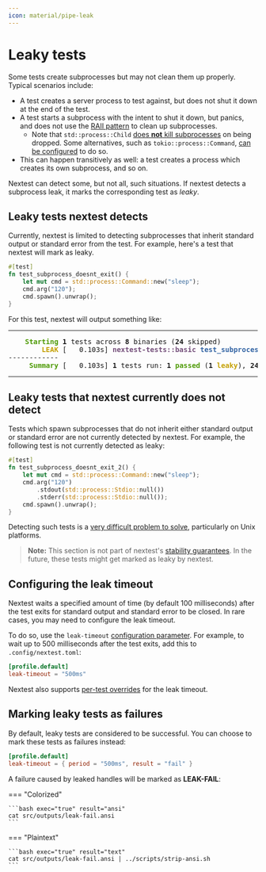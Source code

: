 ```yaml
---
icon: material/pipe-leak
---
```


# Leaky tests

Some tests create subprocesses but may not clean them up properly. Typical scenarios include:

- A test creates a server process to test against, but does not shut it down at the end of the test.
- A test starts a subprocess with the intent to shut it down, but panics, and does not use the [RAII pattern](https://doc.rust-lang.org/rust-by-example/scope/raii.html) to clean up subprocesses.
  - Note that `std::process::Child` [does **not** kill subprocesses](https://doc.rust-lang.org/std/process/struct.Child.html#warning) on being dropped. Some alternatives, such as `tokio::process::Command`, [can be configured](https://docs.rs/tokio/1/tokio/process/struct.Command.html#method.kill_on_drop) to do so.
- This can happen transitively as well: a test creates a process which creates its own subprocess, and so on.

Nextest can detect some, but not all, such situations. If nextest detects a subprocess leak, it marks the corresponding test as _leaky_.

## Leaky tests nextest detects

Currently, nextest is limited to detecting subprocesses that inherit standard output or standard error from the test. For example, here's a test that nextest will mark as leaky.

```rust
#[test]
fn test_subprocess_doesnt_exit() {
    let mut cmd = std::process::Command::new("sleep");
    cmd.arg("120");
    cmd.spawn().unwrap();
}
```

For this test, nextest will output something like:

---

<pre><font color="#4E9A06"><b>    Starting</b></font> <b>1</b> tests across <b>8</b> binaries (<b>24</b> skipped)
<font color="#C4A000"><b>        LEAK</b></font> [   0.103s] <font color="#75507B"><b>nextest-tests::basic</b></font> <font color="#3465A4"><b>test_subprocess_doesnt_exit</b></font>
------------
<font color="#4E9A06"><b>     Summary</b></font> [   0.103s] <b>1</b> tests run: <b>1</b> <font color="#4E9A06"><b>passed</b></font> (<b>1</b> <font color="#C4A000"><b>leaky</b></font>), <b>24</b> <font color="#C4A000"><b>skipped</b></font>
</pre>

---

## Leaky tests that nextest currently does not detect

Tests which spawn subprocesses that do not inherit either standard output or standard error are not currently detected by nextest. For example, the following test is not currently detected as leaky:

```rust
#[test]
fn test_subprocess_doesnt_exit_2() {
    let mut cmd = std::process::Command::new("sleep");
    cmd.arg("120")
        .stdout(std::process::Stdio::null())
        .stderr(std::process::Stdio::null());
    cmd.spawn().unwrap();
}
```

Detecting such tests is a [very difficult problem to solve](https://github.com/oconnor663/duct.py/blob/master/gotchas.md#killing-grandchild-processes), particularly on Unix platforms.

> **Note:** This section is not part of nextest's [stability guarantees](../stability/index.md). In the future, these tests might get marked as leaky by nextest.

## Configuring the leak timeout

Nextest waits a specified amount of time (by default 100 milliseconds) after the test exits for standard output and standard error to be closed. In rare cases, you may need to configure the leak timeout.

To do so, use the `leak-timeout` [configuration parameter](../configuration/index.md). For example, to wait up to 500 milliseconds after the test exits, add this to `.config/nextest.toml`:

```toml
[profile.default]
leak-timeout = "500ms"
```

Nextest also supports [per-test overrides](../configuration/per-test-overrides.md) for the leak timeout.

## Marking leaky tests as failures

<!-- md:version 0.9.95 -->

By default, leaky tests are considered to be successful. You can choose to mark these tests as failures instead:

```toml
[profile.default]
leak-timeout = { period = "500ms", result = "fail" }
```

A failure caused by leaked handles will be marked as **LEAK-FAIL**:

=== "Colorized"

    ```bash exec="true" result="ansi"
    cat src/outputs/leak-fail.ansi
    ```

=== "Plaintext"

    ```bash exec="true" result="text"
    cat src/outputs/leak-fail.ansi | ../scripts/strip-ansi.sh
    ```
